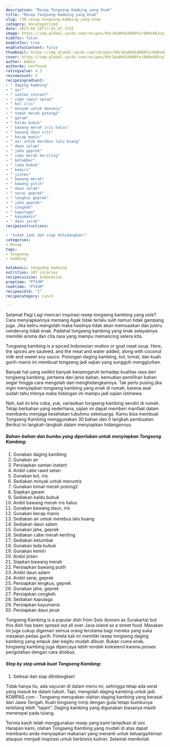 ```yaml
---
description: "Resep Tongseng Kambing yang Enak"
title: "Resep Tongseng Kambing yang Enak"
slug: 739-resep-tongseng-kambing-yang-enak
category: Uncategorized
date: 2023-05-18T17:41:47.373Z
image: https://img-global.cpcdn.com/recipes/b9c16a8b91d060fe/680x482cq70/tongseng-kambing-foto-resep-utama.jpg
hideToc: false
enableToc: true
enableTocContent: false
thumbnail: https://img-global.cpcdn.com/recipes/b9c16a8b91d060fe/680x482cq70/tongseng-kambing-foto-resep-utama.jpg
cover: https://img-global.cpcdn.com/recipes/b9c16a8b91d060fe/680x482cq70/tongseng-kambing-foto-resep-utama.jpg
author: Admin
authorAv: notfound
ratingvalue: 4.3
reviewcount: 4
recipeingredient:
- " daging kambing"
- " air"
- " santan instant"
- " cabe rawit setan"
- " kol iris"
- " minyak untuk menumis"
- " tomat merah potong2"
- " garam"
- " kaldu bubuk"
- " bawang merah iris halus"
- " bawang daun iris"
- " kecap manis"
- " air untuk merebus lalu buang"
- " daun salam"
- " jahe geprek"
- " cabe merah keriting"
- " ketumbar"
- " lada bubuk"
- " kemiri"
- " jinten"
- " bawang merah"
- " bawang putih"
- " daun salam"
- " serai geprek"
- " lengkus geprek"
- " jahe geprek"
- " cengkeh"
- " kapulaga"
- " kayumanis"
- " daun jeruk"
recipeinstructions:

- "Sudah jadi dan siap dihidangkan!"
categories:
- Resep
tags:
- tongseng
- kambing

katakunci: tongseng kambing 
nutrition: 107 calories
recipecuisine: Indonesian
preptime: "PT33M"
cooktime: "PT43M"
recipeyield: "1"
recipecategory: Lunch

---
```



Selamat Pagi Lagi mencari inspirasi resep tongseng kambing yang unik? Cara menyiapkannya memang Agak tidak terlalu sulit namun tidak gampang juga. Jika keliru mengolah maka hasilnya tidak akan memuaskan dan justru cenderung tidak enak. Padahal tongseng kambing yang enak selayaknya memiliki aroma dan cita rasa yang mampu memancing selera kita.


Tongseng kambing is a spiced Indonesian mutton or goat meat soup. Here, the spices are sauteed, and the meat and water added, along with coconut milk and sweet soy sauce. Potongan daging kambing, kol, tomat, dan kuah gurih-manis ini membuat tongseng jadi sajian yang sungguh menggiurkan.

Banyak hal yang sedikit banyak berpengaruh terhadap kualitas rasa dari tongseng kambing, pertama dari jenis bahan, kemudian pemilihan bahan segar hingga cara mengolah dan menghidangkannya. Tak perlu pusing jika ingin menyiapkan tongseng kambing yang enak di rumah, karena asal sudah tahu triknya maka hidangan ini mampu jadi sajian istimewa.


Nah, kali ini kita coba, yuk, variasikan tongseng kambing sendiri di rumah. Tetap berbahan yang sederhana, sajian ini dapat memberi manfaat dalam membantu menjaga kesehatan tubuhmu sekeluarga. Kamu bisa membuat Tongseng Kambing menggunakan 30 bahan dan 0 langkah pembuatan. Berikut ini langkah-langkah dalam menyiapkan hidangannya.

<!--inarticleads1-->

##### Bahan-bahan dan bumbu yang diperlukan untuk menyiapkan Tongseng Kambing:

1. Gunakan  daging kambing
1. Gunakan  air
1. Persiapkan  santan instant
1. Ambil  cabe rawit setan
1. Gunakan  kol, iris
1. Sediakan  minyak untuk menumis
1. Gunakan  tomat merah potong2
1. Siapkan  garam
1. Sediakan  kaldu bubuk
1. Ambil  bawang merah iris halus
1. Gunakan  bawang daun, iris
1. Gunakan  kecap manis
1. Sediakan  air untuk merebus lalu buang
1. Sediakan  daun salam
1. Gunakan  jahe, geprek
1. Sediakan  cabe merah keriting
1. Sediakan  ketumbar
1. Gunakan  lada bubuk
1. Gunakan  kemiri
1. Ambil  jinten
1. Siapkan  bawang merah
1. Persiapkan  bawang putih
1. Ambil  daun salam
1. Ambil  serai, geprek
1. Persiapkan  lengkus, geprek
1. Gunakan  jahe, geprek
1. Persiapkan  cengkeh
1. Sediakan  kapulaga
1. Persiapkan  kayumanis
1. Persiapkan  daun jeruk


Tongseng Kambing is a popular dish from Solo (known as Surakarta) but this dish has been spread out all over Java island as a street food. Masakan ini juga cukup digemari semua orang terutama bagi mereka yang suka masakan pedas gurih. Fimela kali ini memiliki resep tongseng daging kambing yang empuk dan begitu mudah dibuat. Bukan cuma enak, tongseng kambing juga dipercaya lebih rendah kolesterol karena proses pengolahan dengan cara direbus. 

<!--inarticleads2-->

##### Step by step untuk buat Tongseng Kambing:


1. Selesai dan siap dihidangkan!

Tidak hanya itu, ada sayuran di dalam menu ini, sehingga tetap ada serat yang masuk ke dalam tubuh. Tapi, mengolah daging kambing untuk jadi. KOMPAS.com - Tongseng merupakan olahan daging kambing yang berasal dari Jawa Tengah. Kuah tongseng mirip dengan gulai tetapi bumbunya terbilang lebih &#34;tajam&#34;. Daging kambing yang digunakan biasanya masih menempel pada tulang. 

Terima kasih telah menggunakan resep yang kami tampilkan di sini. Harapan kami, olahan Tongseng Kambing yang mudah di atas dapat membantu anda menyiapkan makanan yang menarik untuk keluarga/teman ataupun menjadi inspirasi untuk berbisnis kuliner. Selamat menikmati
